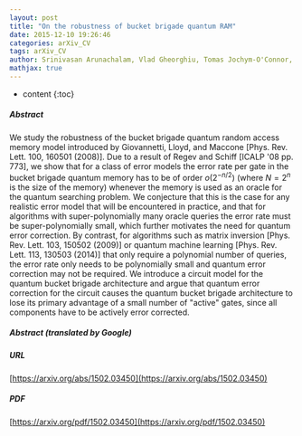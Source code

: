 ```yaml
---
layout: post
title: "On the robustness of bucket brigade quantum RAM"
date: 2015-12-10 19:26:46
categories: arXiv_CV
tags: arXiv_CV
author: Srinivasan Arunachalam, Vlad Gheorghiu, Tomas Jochym-O'Connor, Michele Mosca, Priyaa Varshinee Srinivasan
mathjax: true
---
```


* content
{:toc}

##### Abstract
We study the robustness of the bucket brigade quantum random access memory model introduced by Giovannetti, Lloyd, and Maccone [Phys. Rev. Lett. 100, 160501 (2008)]. Due to a result of Regev and Schiff [ICALP '08 pp. 773], we show that for a class of error models the error rate per gate in the bucket brigade quantum memory has to be of order $o(2^{-n/2})$ (where $N=2^n$ is the size of the memory) whenever the memory is used as an oracle for the quantum searching problem. We conjecture that this is the case for any realistic error model that will be encountered in practice, and that for algorithms with super-polynomially many oracle queries the error rate must be super-polynomially small, which further motivates the need for quantum error correction. By contrast, for algorithms such as matrix inversion [Phys. Rev. Lett. 103, 150502 (2009)] or quantum machine learning [Phys. Rev. Lett. 113, 130503 (2014)] that only require a polynomial number of queries, the error rate only needs to be polynomially small and quantum error correction may not be required. We introduce a circuit model for the quantum bucket brigade architecture and argue that quantum error correction for the circuit causes the quantum bucket brigade architecture to lose its primary advantage of a small number of "active" gates, since all components have to be actively error corrected.

##### Abstract (translated by Google)


##### URL
[https://arxiv.org/abs/1502.03450](https://arxiv.org/abs/1502.03450)

##### PDF
[https://arxiv.org/pdf/1502.03450](https://arxiv.org/pdf/1502.03450)

